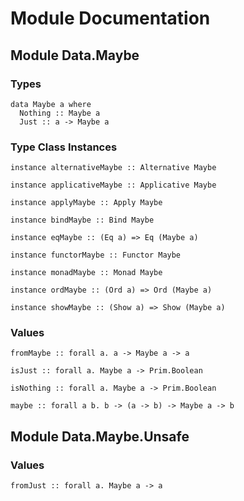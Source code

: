 # Module Documentation

## Module Data.Maybe

### Types

    data Maybe a where
      Nothing :: Maybe a
      Just :: a -> Maybe a


### Type Class Instances

    instance alternativeMaybe :: Alternative Maybe

    instance applicativeMaybe :: Applicative Maybe

    instance applyMaybe :: Apply Maybe

    instance bindMaybe :: Bind Maybe

    instance eqMaybe :: (Eq a) => Eq (Maybe a)

    instance functorMaybe :: Functor Maybe

    instance monadMaybe :: Monad Maybe

    instance ordMaybe :: (Ord a) => Ord (Maybe a)

    instance showMaybe :: (Show a) => Show (Maybe a)


### Values

    fromMaybe :: forall a. a -> Maybe a -> a

    isJust :: forall a. Maybe a -> Prim.Boolean

    isNothing :: forall a. Maybe a -> Prim.Boolean

    maybe :: forall a b. b -> (a -> b) -> Maybe a -> b


## Module Data.Maybe.Unsafe

### Values

    fromJust :: forall a. Maybe a -> a